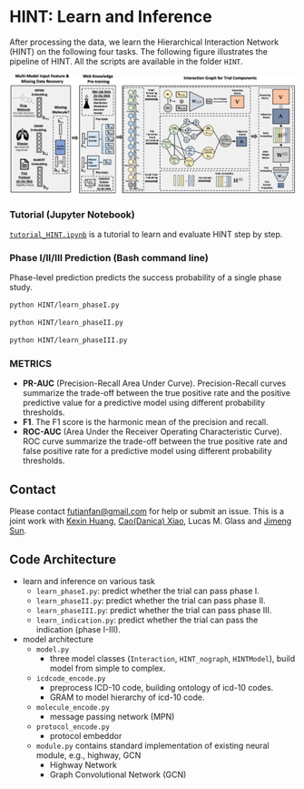 # HINT: Learn and Inference 


After processing the data, we learn the Hierarchical Interaction Network (HINT) on the following four tasks. The following figure illustrates the pipeline of HINT. All the scripts are available in the folder `HINT`. 


<p align="center"><img src="./hint.png" alt="logo" width="810px" /></p>


### Tutorial (Jupyter Notebook) 

[`tutorial_HINT.ipynb`](https://github.com/futianfan/clinical-trial-outcome-prediction/blob/main/tutorial_HINT.ipynb) is a tutorial to learn and evaluate HINT step by step. 



### Phase I/II/III Prediction (Bash command line)

Phase-level prediction predicts the success probability of a single phase study. 

```bash
python HINT/learn_phaseI.py
```


```bash
python HINT/learn_phaseII.py
```


```bash
python HINT/learn_phaseIII.py
```






### METRICS

- **PR-AUC** (Precision-Recall Area Under Curve). Precision-Recall curves summarize the trade-off between the true positive rate and the positive predictive value for a predictive model using different probability thresholds.
- **F1**. The F1 score is the harmonic mean of the precision and recall.
- **ROC-AUC** (Area Under the Receiver Operating Characteristic Curve). ROC curve summarize the trade-off between the true positive rate and false positive rate for a predictive model using different probability thresholds. 


<!-- ### Result 

The empirical results are given for reference. The mean and standard deviation of 5 independent runs are reported. 

| Dataset  | PR-AUC | F1 | ROC-AUC |
|-----------------|-------------|-------------|------------|
| Phase I | 0.745 (0.009) | 0.820 (0.007) |  0.726 (0.009) |    
| Phase II | 0.685 (0.011) | 0.754 (0.010) | 0.698 (0.008)  |    
| Phase III | 0.709 (0.009) | 0.757 (0.008) | 0.784 (0.009) |    --> 



## Contact

Please contact futianfan@gmail.com for help or submit an issue. This is a joint work with [Kexin Huang](https://www.kexinhuang.com/), [Cao(Danica) Xiao](https://sites.google.com/view/danicaxiao/), Lucas M. Glass and [Jimeng Sun](http://sunlab.org/). 


## Code Architecture


- learn and inference on various task
  - `learn_phaseI.py`: predict whether the trial can pass phase I. 
  - `learn_phaseII.py`: predict whether the trial can pass phase II.
  - `learn_phaseIII.py`: predict whether the trial can pass phase III.
  - `learn_indication.py`: predict whether the trial can pass the indication (phase I-III).
- model architecture 
  - `model.py`
    - three model classes (`Interaction`, `HINT_nograph`, `HINTModel`), build model from simple to complex. 
  - `icdcode_encode.py` 
    - preprocess ICD-10 code, building ontology of icd-10 codes.
    - GRAM to model hierarchy of icd-10 code. 
  - `molecule_encode.py`
    - message passing network (MPN)
  - `protocol_encode.py`
    - protocol embeddor 
  - `module.py` contains standard implementation of existing neural module, e.g., highway, GCN
    - Highway Network 
    - Graph Convolutional Network (GCN) 




















